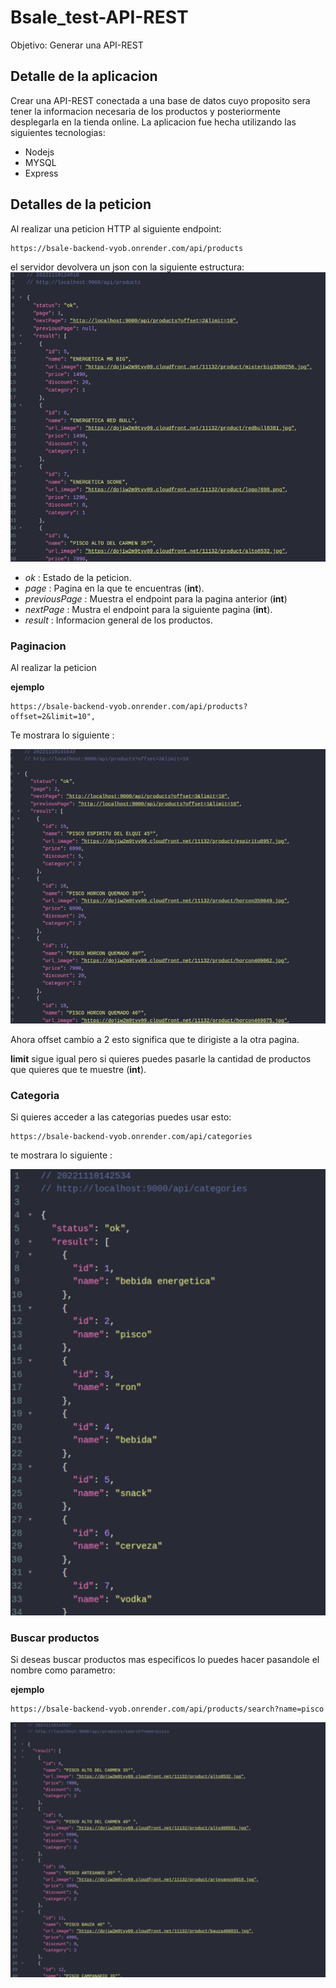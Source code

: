 # Bsale_test-API-REST

Objetivo: Generar una API-REST 

## Detalle de la aplicacion 

Crear una API-REST conectada a una base de datos cuyo proposito sera tener la informacion necesaria de los productos y posteriormente desplegarla en la tienda online.
La aplicacion fue hecha utilizando las siguientes tecnologias:

- Nodejs
- MYSQL
- Express

## Detalles de la peticion
Al realizar una peticion HTTP al siguiente endpoint:
```
https://bsale-backend-vyob.onrender.com/api/products
```

 el servidor devolvera un json con la siguiente estructura:
 ![/products](./src/extra/result.png)

- *ok* : Estado de la peticion.
- *page* : Pagina en la que te encuentras (**int**).
- *previousPage* : Muestra el endpoint para la pagina anterior (**int**)
- *nextPage* : Mustra el endpoint para la siguiente pagina (**int**).
- *result* : Informacion general de los productos.

### Paginacion
Al realizar la peticion 

**ejemplo**

```
https://bsale-backend-vyob.onrender.com/api/products?offset=2&limit=10",
```
Te mostrara lo siguiente :

![page](./src/extra/paginate.png)

Ahora offset cambio a 2 esto significa que te dirigiste a la otra pagina.

**limit** sigue igual pero si quieres puedes pasarle la cantidad de productos que quieres que te muestre (**int**). 


### Categoria
Si quieres acceder a las categorias puedes usar esto:


```
https://bsale-backend-vyob.onrender.com/api/categories
```
te mostrara lo siguiente :

![category](./src/extra/categories.png)

### Buscar productos
Si deseas buscar productos mas especificos lo puedes hacer pasandole el nombre como parametro:

**ejemplo**

```
https://bsale-backend-vyob.onrender.com/api/products/search?name=pisco
```

![name](./src/extra/search.png)
